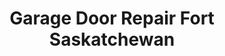 ---
title: "Garage Door Repair Fort Saskatchewan"
url: /fort-saskatchewan/garage-door-repair-fort-saskatchewan/
shop: Allgemein
---
